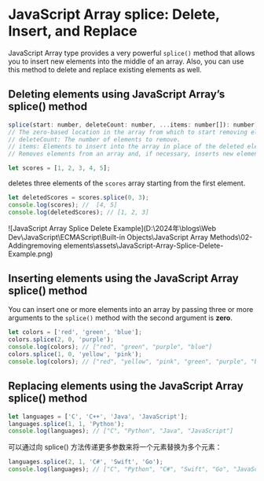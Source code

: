 # JavaScript Array splice: Delete, Insert, and Replace

JavaScript Array type provides a very powerful `splice()` method that allows you to insert new elements into the middle of an array. Also, you can use this method to delete and replace existing elements as well.

## Deleting elements using JavaScript Array’s splice() method

```js
splice(start: number, deleteCount: number, ...items: number[]): number[]
// The zero-based location in the array from which to start removing elements.
// deleteCount: The number of elements to remove.
// items: Elements to insert into the array in place of the deleted elements.
// Removes elements from an array and, if necessary, inserts new elements in their place, returning the deleted elements.
```

```js
let scores = [1, 2, 3, 4, 5];
```

deletes three elements of the `scores` array starting from the first element.

```js
let deletedScores = scores.splice(0, 3);
console.log(scores); //  [4, 5]
console.log(deletedScores); // [1, 2, 3]
```

![JavaScript Array Splice Delete Example](D:\2024年\blogs\Web Dev\JavaScript\ECMAScript\Built-in Objects\JavaScript Array Methods\02-Addingremoving elements\assets\JavaScript-Array-Splice-Delete-Example.png)

## Inserting elements using the JavaScript Array splice() method

You can insert one or more elements into an array by passing three or more arguments to the `splice()` method with the second argument is **zero**.

```js
let colors = ['red', 'green', 'blue'];
colors.splice(2, 0, 'purple');
console.log(colors); // ["red", "green", "purple", "blue"]
colors.splice(1, 0, 'yellow', 'pink');
console.log(colors); // ["red", "yellow", "pink", "green", "purple", "blue"]
```

## Replacing elements using the JavaScript Array splice() method

```js
let languages = ['C', 'C++', 'Java', 'JavaScript'];
languages.splice(1, 1, 'Python');
console.log(languages); // ["C", "Python", "Java", "JavaScript"]
```

可以通过向 splice() 方法传递更多参数来将一个元素替换为多个元素：

```js
languages.splice(2, 1, 'C#', 'Swift', 'Go');
console.log(languages); // ["C", "Python", "C#", "Swift", "Go", "JavaScript"]
```